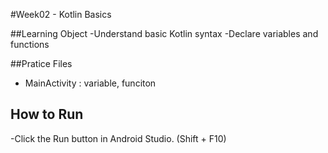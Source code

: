 #Week02 - Kotlin Basics

##Learning Object
-Understand basic Kotlin syntax
-Declare variables and functions

##Pratice Files
-   MainActivity : variable, funciton

## How to Run
-Click the Run button in Android Studio. (Shift + F10)
